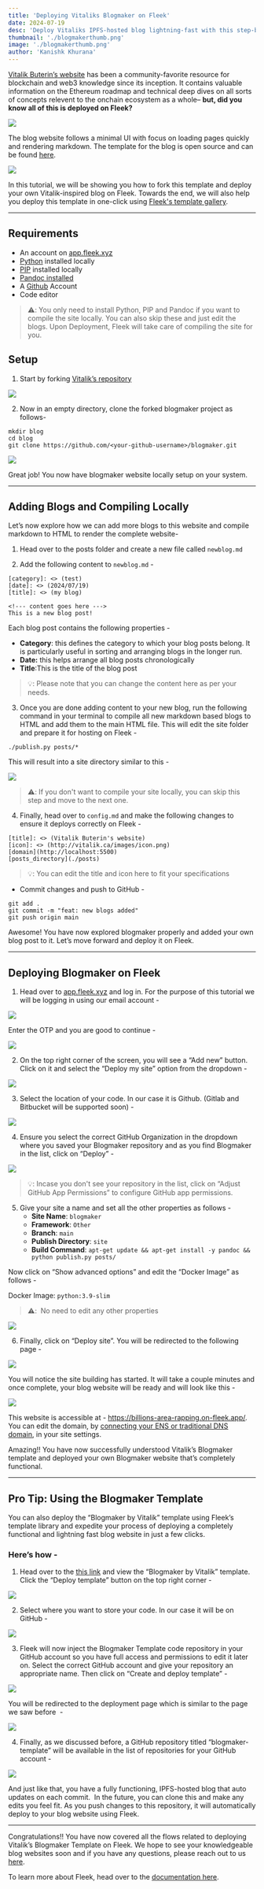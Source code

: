 ```yaml
---
title: 'Deploying Vitaliks Blogmaker on Fleek'
date: 2024-07-19
desc: 'Deploy Vitaliks IPFS-hosted blog lightning-fast with this step-by-step guide and ready-to-deploy template'
thumbnail: './blogmakerthumb.png'
image: './blogmakerthumb.png'
author: 'Kanishk Khurana'
---
```


<u>[Vitalik Buterin’s website](https://vitalik.eth.limo/index.html)</u> has been a community-favorite resource for blockchain and web3 knowledge since its inception. It contains valuable information on the Ethereum roadmap and technical deep dives on all sorts of concepts relevent to the onchain ecosystem as a whole– **but, did you know all of this is deployed on Fleek?**

![](./vitaliktweet.png)


The blog website follows a minimal UI with focus on loading pages quickly and rendering markdown. The template for the blog is open source and can be found <u>[here](https://github.com/vbuterin/blogmaker)</u>.

![](./vitaliksite.png)

In this tutorial, we will be showing you how to fork this template and deploy your own Vitalik-inspired blog on Fleek. Towards the end, we will also help you deploy this template in one-click using <u>[Fleek's template gallery](https://app.fleek.xyz/templates/)</u>.

---

## Requirements

- An account on <u>[app.fleek.xyz](https://app.fleek.xyz/)</u>
- <u>[Python](https://www.python.org/)</u> installed locally
- <u>[PIP](https://pip.pypa.io/en/stable/installation/)</u> installed locally
- <u>[Pandoc](https://pandoc.org/installing.html) installed</u>
- A <u>[Github](https://github.com/)</u> Account
- Code editor

> ⚠️: You only need to install Python, PIP and Pandoc if you want to compile the site locally. You can also skip these and just edit the blogs. Upon Deployment, Fleek will take care of compiling the site for you.

## Setup

1. Start by forking <u>[Vitalik’s repository](https://github.com/vbuterin/blogmaker)</u>

![](./repo.png)

2. Now in an empty directory, clone the forked blogmaker project as follows-

```
mkdir blog
cd blog
git clone https://github.com/<your-github-username>/blogmaker.git
```

![](./clonerepo.png)

Great job! You now have blogmaker website locally setup on your system.

---

## Adding Blogs and Compiling Locally

Let’s now explore how we can add more blogs to this website and compile markdown to HTML to render the complete website-

1. Head over to the posts folder and create a new file called `newblog.md`

2. Add the following content to `newblog.md` -

```
[category]: <> (test)
[date]: <> (2024/07/19)
[title]: <> (my blog)

<!--- content goes here --->
This is a new blog post!
```
Each blog post contains the following properties -

- **Category**: this defines the category to which your blog posts belong. It is particularly useful in sorting and arranging blogs in the longer run.
- **Date:** this helps arrange all blog posts chronologically
- **Title**:This is the title of the blog post

>💡: Please note that you can change the content here as per your needs.

3. Once you are done adding content to your new blog, run the following command in your terminal to compile all new markdown based blogs to HTML and add them to the main HTML file. This will edit the site folder and prepare it for hosting on Fleek -

```
./publish.py posts/*
```

This will result into a site directory similar to this -

![](./directory.png)

>⚠️: If you don't want to compile your site locally, you can skip this step and move to the next one.

4. Finally, head over to `config.md` and make the following changes to ensure it deploys correctly on Fleek -

```
[title]: <> (Vitalik Buterin's website)
[icon]: <> (http://vitalik.ca/images/icon.png)
[domain](http://localhost:5500)
[posts_directory](./posts)
```

>💡: You can edit the title and icon here to fit your specifications

- Commit changes and push to GitHub -

```
git add .
git commit -m "feat: new blogs added"
git push origin main
```

Awesome! You have now explored blogmaker properly and added your own blog post to it. Let’s move forward and deploy it on Fleek.

---

## Deploying Blogmaker on Fleek

1. Head over to <u>[app.fleek.xyz](https://app.fleek.xyz/)</u> and log in. For the purpose of this tutorial we will be logging in using our email account -

![](./login.png)

Enter the OTP and you are good to continue -

![](./otp.png)

2. On the top right corner of the screen, you will see a “Add new” button. Click on it and select the “Deploy my site” option from the dropdown -

![](./addnew.png)

3. Select the location of your code. In our case it is Github. (Gitlab and Bitbucket will be supported soon) -

![](./git.png)

4. Ensure you select the correct GitHub Organization in the dropdown where you saved your Blogmaker repository and as you find Blogmaker in the list, click on “Deploy” -

![](./deploy.png)

>💡: Incase you don't see your repository in the list, click on “Adjust GitHub App Permissions” to configure GitHub app permissions.

5. Give your site a name and set all the other properties as follows -
    - **Site Name**: `blogmaker`
    - **Framework**: `Other`
    - **Branch**: `main`
    - **Publish Directory**: `site`
    - **Build Command**: `apt-get update && apt-get install -y pandoc && python publish.py posts/`

Now click on “Show advanced options” and edit the “Docker Image” as follows -

Docker Image: `python:3.9-slim`

> ⚠️:  No need to edit any other properties

![](./properties.png)

6. Finally, click on “Deploy site”. You will be redirected to the following page -

![](./deployed.png)

You will notice the site building has started. It will take a couple minutes and once complete, your blog website will be ready and will look like this -

![](./built.png)

This website is accessible at - <u>https://billions-area-rapping.on-fleek.app/</u>. You can edit the domain, by <u>[connecting your ENS or traditional DNS domain](https://fleek.xyz/docs/platform/domains/)</u>, in your site settings.

Amazing!! You have now successfully understood Vitalik’s Blogmaker template and deployed your own Blogmaker website that’s completely functional.

---

## Pro Tip: Using the Blogmaker Template

You can also deploy the “Blogmaker by Vitalik” template using Fleek’s template library and expedite your process of deploying a completely functional and lightning fast blog website in just a few clicks.

### Here’s how -

1. Head over to the <u>[this link](https://app.fleek.xyz/templates/clyqjmjng0001q94by3huy892/)</u> and view the “Blogmaker by Vitalik” template. Click the “Deploy template” button on the top right corner -

![](./templatedeploy.png)

2. Select where you want to store your code. In our case it will be on GitHub -

![](./templategit.png)

3. Fleek will now inject the Blogmaker Template code repository in your GitHub account so you have full access and permissions to edit it later on. Select the correct GitHub account and give your repository an appropriate name. Then click on “Create and deploy template” -

![](./permstemplate.png)

You will be redirected to the deployment page which is similar to the page we saw before  -

![](./templatedeployment.png)

4. Finally, as we discussed before, a GitHub repository titled “blogmaker-template” will be available in the list of repositories for your GitHub account -

![](./templatefinish.png)

And just like that, you have a fully functioning, IPFS-hosted blog that auto updates on each commit.  In the future, you can clone this and make any edits you feel fit. As you push changes to this repository, it will automatically deploy to your blog website using Fleek.

---

Congratulations!! You have now covered all the flows related to deploying Vitalik’s Blogmaker Template on Fleek. We hope to see your knowledgeable blog websites soon and if you have any questions, please reach out to us <u>[here](https://discord.gg/fleek)</u>.

To learn more about Fleek, head over to the <u>[documentation here](https://fleek.xyz/docs/)</u>.